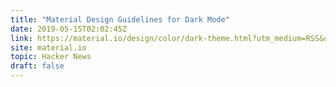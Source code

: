 ```yaml
---
title: "Material Design Guidelines for Dark Mode"
date: 2019-05-15T02:02:45Z
link: https://material.io/design/color/dark-theme.html?utm_medium=RSS&utm_source=hune
site: material.io
topic: Hacker News
draft: false
---
```

